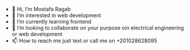 - 👋 Hi, I’m Mostafa Ragab
- 👀 I’m interested in web development
- 🌱 I’m currently learning frontend
- 💞️ I’m looking to collaborate on your purpose oin electrical engineering or web development
- 📫 How to reach me just text or call me on  +201028628095

<!---
MostafaRagab99/MostafaRagab99 is a ✨ special ✨ repository because its `README.md` (this file) appears on your GitHub profile.
You can click the Preview link to take a look at your changes.
--->
